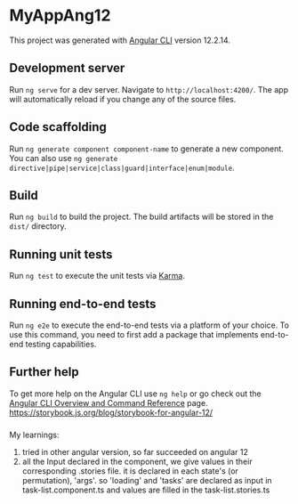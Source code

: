 # MyAppAng12

This project was generated with [Angular CLI](https://github.com/angular/angular-cli) version 12.2.14.

## Development server

Run `ng serve` for a dev server. Navigate to `http://localhost:4200/`. The app will automatically reload if you change any of the source files.

## Code scaffolding

Run `ng generate component component-name` to generate a new component. You can also use `ng generate directive|pipe|service|class|guard|interface|enum|module`.

## Build

Run `ng build` to build the project. The build artifacts will be stored in the `dist/` directory.

## Running unit tests

Run `ng test` to execute the unit tests via [Karma](https://karma-runner.github.io).

## Running end-to-end tests

Run `ng e2e` to execute the end-to-end tests via a platform of your choice. To use this command, you need to first add a package that implements end-to-end testing capabilities.

## Further help

To get more help on the Angular CLI use `ng help` or go check out the [Angular CLI Overview and Command Reference](https://angular.io/cli) page.
https://storybook.js.org/blog/storybook-for-angular-12/

### 
My learnings:
1. tried in other angular version, so far succeeded on angular 12 
2. all the Input declared in the component, we give values in their corresponding .stories file. it is declared in each state's (or permutation), 'args'. so 'loading' and 'tasks' are declared as input in task-list.component.ts and values are filled in the task-list.stories.ts
